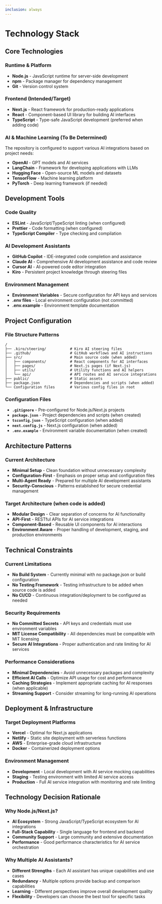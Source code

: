 ```yaml
---
inclusion: always
---
```


# Technology Stack

## Core Technologies

### Runtime & Platform
- **Node.js** - JavaScript runtime for server-side development
- **npm** - Package manager for dependency management
- **Git** - Version control system

### Frontend (Intended/Target)
- **Next.js** - React framework for production-ready applications
- **React** - Component-based UI library for building AI interfaces
- **TypeScript** - Type-safe JavaScript development (preferred when adding code)

### AI & Machine Learning (To Be Determined)
The repository is configured to support various AI integrations based on project needs:
- **OpenAI** - GPT models and AI services
- **LangChain** - Framework for developing applications with LLMs
- **Hugging Face** - Open-source ML models and datasets
- **TensorFlow** - Machine learning platform
- **PyTorch** - Deep learning framework (if needed)

## Development Tools

### Code Quality
- **ESLint** - JavaScript/TypeScript linting (when configured)
- **Prettier** - Code formatting (when configured)
- **TypeScript Compiler** - Type checking and compilation

### AI Development Assistants
- **GitHub Copilot** - IDE-integrated code completion and assistance
- **Claude AI** - Comprehensive AI development assistance and code review
- **Cursor AI** - AI-powered code editor integration
- **Kiro** - Persistent project knowledge through steering files

### Environment Management
- **Environment Variables** - Secure configuration for API keys and services
- **.env files** - Local environment configuration (not committed)
- **.env.example** - Environment template documentation

## Project Configuration

### File Structure Patterns
```
/
├── .kiro/steering/           # Kiro AI steering files
├── .github/                  # GitHub workflows and AI instructions
├── src/                      # Main source code (when added)
│   ├── components/           # React components for AI interfaces
│   ├── pages/                # Next.js pages (if Next.js)
│   ├── utils/                # Utility functions and AI helpers
│   └── api/                  # API routes and AI service integrations
├── public/                   # Static assets
├── package.json              # Dependencies and scripts (when added)
└── Configuration files       # Various config files in root
```

### Configuration Files
- **`.gitignore`** - Pre-configured for Node.js/Next.js projects
- **`package.json`** - Project dependencies and scripts (when created)
- **`tsconfig.json`** - TypeScript configuration (when added)
- **`next.config.js`** - Next.js configuration (when added)
- **`.env.example`** - Environment variable documentation (when created)

## Architecture Patterns

### Current Architecture
- **Minimal Setup** - Clean foundation without unnecessary complexity
- **Configuration-First** - Emphasis on proper setup and configuration files
- **Multi-Agent Ready** - Prepared for multiple AI development assistants
- **Security-Conscious** - Patterns established for secure credential management

### Target Architecture (when code is added)
- **Modular Design** - Clear separation of concerns for AI functionality
- **API-First** - RESTful APIs for AI service integrations
- **Component-Based** - Reusable UI components for AI interactions
- **Environment Aware** - Proper handling of development, staging, and production environments

## Technical Constraints

### Current Limitations
- **No Build System** - Currently minimal with no package.json or build configuration
- **No Testing Framework** - Testing infrastructure to be added when source code is added
- **No CI/CD** - Continuous integration/deployment to be configured as needed

### Security Requirements
- **No Committed Secrets** - API keys and credentials must use environment variables
- **MIT License Compatibility** - All dependencies must be compatible with MIT licensing
- **Secure AI Integrations** - Proper authentication and rate limiting for AI services

### Performance Considerations
- **Minimal Dependencies** - Avoid unnecessary packages and complexity
- **Efficient AI Calls** - Optimize API usage for cost and performance
- **Caching Strategies** - Implement appropriate caching for AI responses (when applicable)
- **Streaming Support** - Consider streaming for long-running AI operations

## Deployment & Infrastructure

### Target Deployment Platforms
- **Vercel** - Optimal for Next.js applications
- **Netlify** - Static site deployment with serverless functions
- **AWS** - Enterprise-grade cloud infrastructure
- **Docker** - Containerized deployment options

### Environment Management
- **Development** - Local development with AI service mocking capabilities
- **Staging** - Testing environment with limited AI service access
- **Production** - Full AI service integration with monitoring and rate limiting

## Technology Decision Rationale

### Why Node.js/Next.js?
- **AI Ecosystem** - Strong JavaScript/TypeScript ecosystem for AI integrations
- **Full-Stack Capability** - Single language for frontend and backend
- **Community Support** - Large community and extensive documentation
- **Performance** - Good performance characteristics for AI service orchestration

### Why Multiple AI Assistants?
- **Different Strengths** - Each AI assistant has unique capabilities and use cases
- **Redundancy** - Multiple options provide backup and comparison capabilities
- **Learning** - Different perspectives improve overall development quality
- **Flexibility** - Developers can choose the best tool for specific tasks